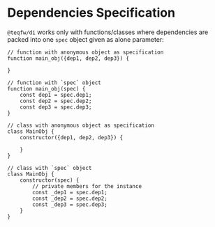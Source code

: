 # Dependencies Specification

`@teqfw/di` works only with functions/classes where dependencies are packed into one `spec` object given as alone parameter:
```ecmascript 6
// function with anonymous object as specification
function main_obj({dep1, dep2, dep3}) {

}

// function with `spec` object
function main_obj(spec) {
    const dep1 = spec.dep1;
    const dep2 = spec.dep2;
    const dep3 = spec.dep3;
}

// class with anonymous object as specification
class MainObj {
    constructor({dep1, dep2, dep3}) {

    }
}

// class with `spec` object
class MainObj {
    constructor(spec) {
        // private members for the instance
        const _dep1 = spec.dep1;
        const _dep2 = spec.dep2;
        const _dep3 = spec.dep3;
    }
}

````